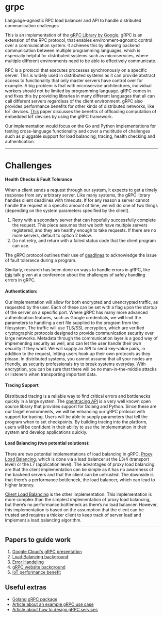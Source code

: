 # grpc
Language-agnostic RPC load balancer and API to handle distributed communication challenges


This is an implementation of the [gRPC Library by Google](https://github.com/grpc/grpc). gRPC is an extension of the RPC protocol, that enables environment-agnostic control over a communication system. It achieves this by allowing backend communication between multiple programming languages, which is especially helpful for distributed systems such as microservices, where multiple different environments need to be able to effectively communicate. 

RPC is a protocol that executes processes synchronously on a specific server. This is widely used in distributed systems as it can provide abstract access to functionality that only master servers have control over for example. A big problem is that with microservice architectures, individual workers should not be limited by programming language. gRPC comes in and fixes this by providing libraries in many different languages that all can call different servers regardless of the client environment. gRPC also provides performance benefits for other kinds of distributed networks, like IoT devices. [This](https://hal.archives-ouvertes.fr/hal-02495252/document) paper discusses the benefits of offloading computation of embedded IoT devices by using the gRPC framework. 

Our implementation would focus on the Go and Python implementations for testing cross-language functionality and cover a multitude of challenges such as pluggable support for load balancing, tracing, health checking and authentication. 

---
# Challenges 
#### Health Checks & Fault Tolerance
When a client sends a request through our system, it expects to get a timely response from any arbitrary server. Like many systems, the gRPC library handles client deadlines with timeouts. If for any reason a server cannot handle the request in a specific amount of time, we will do one of two things (depending on the system parameters specified by the client).
1. Retry with a secondary server that can hopefully successfully complete the request. This piece assumes that we both have multiple servers registered, and they are healthy enough to take requests. If there are no more servers, default to option 2 below.
2. Do not retry, and return with a failed status code that the client program can use.

The gRPC protocol outlines their use of [deadlines](https://grpc.io/docs/what-is-grpc/core-concepts/#deadlines) to acknowledge the issue of fault tolerance during a program. 

Similarly, research has been done on ways to handle errors in gRPC, like [this](https://www.usenix.org/conference/srecon19asia/presentation/sheerin) talk given at a conference about the challenges of safely handling errors in gRPC.

#### Authentication:
Our implementation will allow for both encrypted and unencrypted traffic, as requested by the user. Each of these can be set with a flag upon the startup of the server on a specific port. Where gRPC has many more advanced authentication features, such as Google credentials, we will limit the parameters to handling a cert file supplied to the program from the filesystem. The traffic will use TLS/SSL encryption, which are verified cryptographic protocols designed to provide communication security over large networks. Metadata through the communication layer is a good way of implementing security as well, and can let the user handle their own security if they want. We will supply an API to send key-value pairs, in addition to the request, letting users hook up their own protocols as they please. In distributed systems, you cannot assume that all your nodes are friendly, as security professionals try to break systems everyday. With encryption, you can be sure that there will be no man-in-the-middle attacks or listeners when transporting important data.

#### Tracing Support
Distributed tracing is a reliable way to find critical errors and bottlenecks quickly in a large system. The [opentracing API](https://github.com/opentracing) is a very well known open source library that provides support for Golang and Python. Since these are our target environments, we will be enhancing our gRPC protocol with support for tracing. Users will be able to supply parameters that tell the program when to set checkpoints. By building tracing into the platform, users will be confident in their ability to use the implementation in their system and develop applications quickly.

#### Load Balancing (two potential solutions):
There are two potential implementations of load balancing in gRPC.
[Proxy Load Balancing](https://grpc.io/blog/grpc-load-balancing/#proxy-load-balancer-options), which is done via a load balancer at the L3/4 (transport level) or the L7 (application level). The advantages of proxy load balancing are that the client implementation can be simple as it has no awareness of the backend servers and that the client can be untrusted. The downside is that there’s a performance bottleneck, the load balancer, which can lead to higher latency. 

[Client Load Balancing](https://grpc.io/blog/grpc-load-balancing/#client-side-lb-options) is the other implementation. This implementation is more complex than the simplest implementation of proxy load balancing, but there’s no performance bottleneck as there’s no load balancer. However, this implementation is based on the assumption that the client can be trusted and requires a thicker client to keep track of server load and implement a load balancing algorithm.

---
## Papers to guide work
1. [Google Cloud's gRPC presentation](https://platformlab.stanford.edu/Seminar%20Talks/gRPC.pdf)
2. [Load Balancing background](https://grpc.io/blog/grpc-load-balancing/#client-side-lb-options)
3. [Error Handeling](https://www.usenix.org/conference/srecon19asia/presentation/sheerin)
4. [gRPC website background](https://grpc.io/blog/grpc-load-balancing/)
5. [IoT performance benefit](https://hal.archives-ouvertes.fr/hal-02495252/document)

## Useful extras
- [Golang gRPC package](https://github.com/grpc/grpc-go)
- [Article about an example gRPC use case](https://thenewstack.io/grpc-lean-mean-communication-protocol-microservices/)
- [Article about how to design gRPC services](https://www.bugsnag.com/blog/using-grpc-in-production)
